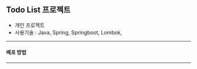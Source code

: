  Todo List 프로젝트
 ---
  - 개인 프로젝트
  - 사용기술 : Java, Spring, Springboot, Lombok, 
  
  
  
  ---
 #### 배포 방법
 
 
 ---
 
